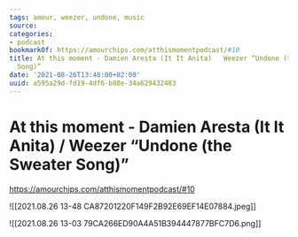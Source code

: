 ```yaml
---
tags: amour, weezer, undone, music
source:
categories:
- podcast
bookmarkOf: https://amourchips.com/atthismomentpodcast/#10
title: At this moment - Damien Aresta (It It Anita)   Weezer “Undone (the Sweater
  Song)”
date: '2021-08-26T13:48:00+02:00'
uuid: a595a29d-fd19-4df6-b88e-34a629432483
---
```


# At this moment - Damien Aresta (It It Anita) / Weezer “Undone (the Sweater Song)”
https://amourchips.com/atthismomentpodcast/#10

![[2021.08.26 13-48 CA87201220F149F2B92E69EF14E07884.jpeg]]

![[2021.08.26 13-03 79CA266ED90A4A51B394447877BFC7D6.png]]
